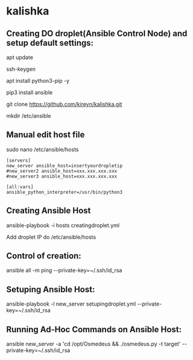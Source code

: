 # kalishka
## Creating DO droplet(Ansible Control Node) and setup default settings:
apt update

ssh-keygen

apt install python3-pip -y

pip3 install ansible

git clone https://github.com/kireyn/kalishka.git

mkdir /etc/ansible
## Manual edit host file
sudo nano /etc/ansible/hosts

```
[servers]
new_server ansible_host=insertyourdropletip
#new_server2 ansible_host=xxx.xxx.xxx.xxx
#new_server3 ansible_host=xxx.xxx.xxx.xxx

[all:vars]
ansible_python_interpreter=/usr/bin/python3
```
## Creating Ansible Host
ansible-playbook -i hosts creatingdroplet.yml

Add droplet IP do /etc/ansible/hosts

## Control of creation:
ansible all -m ping --private-key=~/.ssh/id_rsa

## Setuping Ansible Host:
ansible-playbook -l new_server  setupingdroplet.yml --private-key=~/.ssh/id_rsa
## Running Ad-Hoc Commands on Ansible Host:
ansible new_server -a 'cd /opt/Osmedeus && ./osmedeus.py -t target'  --private-key=~/.ssh/id_rsa
